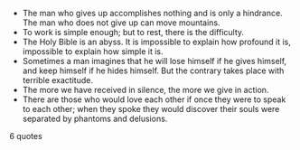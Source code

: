  - The man who gives up accomplishes nothing and is only a hindrance. The man who does not give up can move mountains.
 - To work is simple enough; but to rest, there is the difficulty.
 - The Holy Bible is an abyss. It is impossible to explain how profound it is, impossible to explain how simple it is.
 - Sometimes a man imagines that he will lose himself if he gives himself, and keep himself if he hides himself. But the contrary takes place with terrible exactitude.
 - The more we have received in silence, the more we give in action.
 - There are those who would love each other if once they were to speak to each other; when they spoke they would discover their souls were separated by phantoms and delusions.

6 quotes